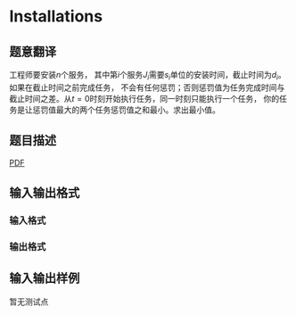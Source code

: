 # Installations

## 题意翻译

工程师要安装$n$个服务， 其中第$i$个服务$J_i$需要$s_i$单位的安装时间，截止时间为$d_i$。如果在截止时间之前完成任务， 不会有任何惩罚；否则惩罚值为任务完成时间与截止时间之差。从$t=0$时刻开始执行任务，同一时刻只能执行一个任务， 你的任务是让惩罚值最大的两个任务惩罚值之和最小。求出最小值。

## 题目描述

[problemUrl]: https://uva.onlinejudge.org/index.php?option=com_onlinejudge&Itemid=8&category=447&page=show_problem&problem=4213

[PDF](https://uva.onlinejudge.org/external/14/p1467.pdf)

## 输入输出格式

### 输入格式

### 输出格式

## 输入输出样例

暂无测试点

